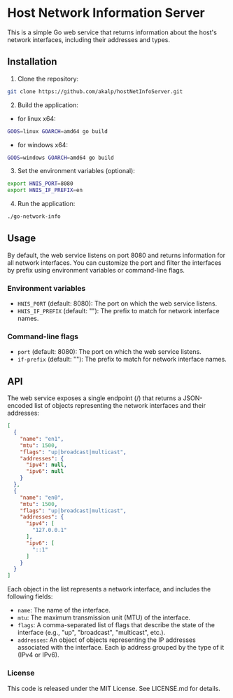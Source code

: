 # Host Network Information Server

This is a simple Go web service that returns information about the host's network interfaces, including their addresses and types.

## Installation

1. Clone the repository:
```bash
git clone https://github.com/akalp/hostNetInfoServer.git
```
2. Build the application:

* for linux x64:
```bash
GOOS=linux GOARCH=amd64 go build
```
* for windows x64:
```bash
GOOS=windows GOARCH=amd64 go build
```


3. Set the environment variables (optional):
```bash
export HNIS_PORT=8080
export HNIS_IF_PREFIX=en
```

4. Run the application:
```bash
./go-network-info
```

## Usage

By default, the web service listens on port 8080 and returns information for all network interfaces. You can customize the port and filter the interfaces by prefix using environment variables or command-line flags.

### Environment variables
* `HNIS_PORT` (default: 8080): The port on which the web service listens.
* `HNIS_IF_PREFIX` (default: ""): The prefix to match for network interface names.
### Command-line flags
* `port` (default: 8080): The port on which the web service listens.
* `if-prefix` (default: ""): The prefix to match for network interface names.

## API

The web service exposes a single endpoint (/) that returns a JSON-encoded list of objects representing the network interfaces and their addresses:

```json
[
  {
    "name": "en1",
    "mtu": 1500,
    "flags": "up|broadcast|multicast",
    "addresses": {
      "ipv4": null,
      "ipv6": null
    }
  },
  {
    "name": "en0",
    "mtu": 1500,
    "flags": "up|broadcast|multicast",
    "addresses": {
      "ipv4": [
        "127.0.0.1"
      ],
      "ipv6": [
        "::1"
      ]
    }
  }
]
```
Each object in the list represents a network interface, and includes the following fields:

* `name`: The name of the interface.
* `mtu`: The maximum transmission unit (MTU) of the interface.
* `flags`: A comma-separated list of flags that describe the state of the interface (e.g., "up", "broadcast", "multicast", etc.).
* `addresses`: An object of objects representing the IP addresses associated with the interface. Each ip address grouped by the type of it (IPv4 or IPv6).

### License

This code is released under the MIT License. See LICENSE.md for details.
